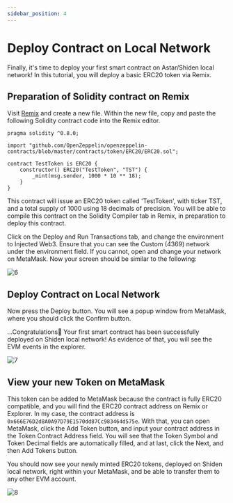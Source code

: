 ```yaml
---
sidebar_position: 4
---
```


# Deploy Contract on Local Network

Finally, it's time to deploy your first smart contract on Astar/Shiden local network! In this tutorial, you will deploy a basic ERC20 token via Remix.

## Preparation of Solidity contract on Remix

Visit [Remix](https://remix.ethereum.org/) and create a new file. Within the new file, copy and paste the following Solidity contract code into the Remix editor.

```sol
pragma solidity ^0.8.0;

import "github.com/OpenZeppelin/openzeppelin-contracts/blob/master/contracts/token/ERC20/ERC20.sol";

contract TestToken is ERC20 {
    constructor() ERC20("TestToken", "TST") {
        _mint(msg.sender, 1000 * 10 ** 18);
    }
}
```

This contract will issue an ERC20 token called 'TestToken', with ticker TST, and a total supply of 1000 using 18 decimals of precision. You will be able to compile this contract on the Solidity Compiler tab in Remix, in preparation to deploy this contract.

Click on the Deploy and Run Transactions tab, and change the environment to Injected Web3. Ensure that you can see the Custom (4369) network under the environment field. If you cannot, open and change your network on MetaMask. Now your screen should be similar to the following:

![6](img/6.png)

## Deploy Contract on Local Network

Now press the Deploy button. You will see a popup window from MetaMask, where you should click the Confirm button.

...Congratulations🎉 Your first smart contract has been successfully deployed on Shiden local network! As evidence of that, you will see the EVM events in the explorer.

![7](img/7.png)

## View your new Token on MetaMask

This token can be added to MetaMask because the contract is fully ERC20 compatible, and you will find the ERC20 contract address on Remix or Explorer. In my case, the contract address is `0x666E76D2d8A0A97D79E1570dd87Cc983464d575e`. With that, you can open MetaMask, click the Add Token button, and input your contract address in the Token Contract Address field. You will see that the Token Symbol and Token Decimal fields are automatically filled, and at last, click the Next, and then Add Tokens button.

You should now see your newly minted ERC20 tokens, deployed on Shiden local network, right within your MetaMask, and be able to transfer them to any other EVM account.

![8](img/8.png)
